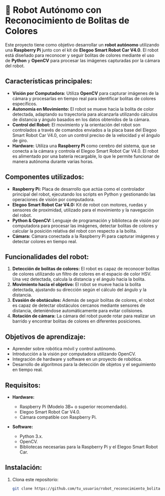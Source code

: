 # 🤖 Robot Autónomo con Reconocimiento de Bolitas de Colores

Este proyecto tiene como objetivo desarrollar un **robot autónomo** utilizando una **Raspberry Pi** junto con el kit de **Elegoo Smart Robot Car V4.0**. El robot está diseñado para reconocer y seguir bolitas de colores mediante el uso de **Python** y **OpenCV** para procesar las imágenes capturadas por la cámara del robot.

## Características principales:

- **Visión por Computadora:** Utiliza **OpenCV** para capturar imágenes de la cámara y procesarlas en tiempo real para identificar bolitas de colores específicos.
- **Autonomía en Movimiento:** El robot se mueve hacia la bolita de color detectada, adaptando su trayectoria para alcanzarla utilizando cálculos de distancia y ángulo basados en los datos obtenidos de la cámara.
- **Control del Robot:** El movimiento y la orientación del robot son controlados a través de comandos enviados a la placa base del Elegoo Smart Robot Car V4.0, con un control preciso de la velocidad y el ángulo de giro.
- **Hardware:** Utiliza una **Raspberry Pi** como cerebro del sistema, que se conecta a la cámara y controla el Elegoo Smart Robot Car V4.0. El robot es alimentado por una batería recargable, lo que le permite funcionar de manera autónoma durante varias horas.

## Componentes utilizados:

- **Raspberry Pi:** Placa de desarrollo que actúa como el controlador principal del robot, ejecutando los scripts en Python y gestionando las operaciones de visión por computadora.
- **Elegoo Smart Robot Car V4.0:** Kit de robot con motores, ruedas y sensores de proximidad, utilizado para el movimiento y la navegación del robot.
- **Python & OpenCV:** Lenguaje de programación y biblioteca de visión por computadora para procesar las imágenes, detectar bolitas de colores y calcular la posición relativa del robot con respecto a la bolita.
- **Cámara:** Cámara conectada a la Raspberry Pi para capturar imágenes y detectar colores en tiempo real.

## Funcionalidades del robot:

1. **Detección de bolitas de colores:** El robot es capaz de reconocer bolitas de colores utilizando un filtro de colores en el espacio de color HSV. Una vez detectada, calcula la distancia y el ángulo hacia la bolita.
2. **Movimiento hacia el objetivo:** El robot se mueve hacia la bolita detectada, ajustando su dirección según el cálculo del ángulo y la distancia.
3. **Evasión de obstáculos:** Además de seguir bolitas de colores, el robot es capaz de detectar obstáculos cercanos mediante sensores de distancia, deteniéndose automáticamente para evitar colisiones.
4. **Rotación de cámara:** La cámara del robot puede rotar para realizar un barrido y encontrar bolitas de colores en diferentes posiciones.

## Objetivos de aprendizaje:

- Aprender sobre robótica móvil y control autónomo.
- Introducción a la visión por computadora utilizando OpenCV.
- Integración de hardware y software en un proyecto de robótica.
- Desarrollo de algoritmos para la detección de objetos y el seguimiento en tiempo real.

## Requisitos:

- **Hardware:**
  - Raspberry Pi (Modelo 3B+ o superior recomendado).
  - Elegoo Smart Robot Car V4.0.
  - Cámara compatible con Raspberry Pi.

- **Software:**
  - Python 3.x.
  - OpenCV.
  - Bibliotecas necesarias para la Raspberry Pi y el Elegoo Smart Robot Car.

## Instalación:

1. Clona este repositorio:
   ```bash
   git clone https://github.com/tu_usuario/robot_reconocimiento_bolitas.git
